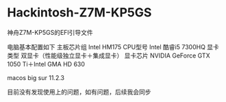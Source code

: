 # Hackintosh-Z7M-KP5GS
神舟Z7M-KP5GS的EFI引导文件

电脑基本配置如下
主板芯片组	Intel HM175
CPU型号	Intel 酷睿i5 7300HQ
显卡类型	双显卡（性能级独立显卡＋集成显卡）
显卡芯片	NVIDIA GeForce GTX 1050 Ti＋Intel GMA HD 630

macos big sur 11.2.3



目前没有发现使用上的问题，如有问题，后续我会同步